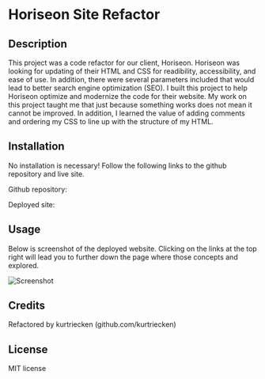# Horiseon Site Refactor

## Description

This project was a code refactor for our client, Horiseon. Horiseon was looking for updating of their HTML and CSS for readibility, accessibility, and ease of use. In addition, there were several parameters included that would lead to better search engine optimization (SEO). I built this project to help Horiseon optimize and modernize the code for their website. My work on this project taught me that just because something works does not mean it cannot be improved. In addition, I learned the value of adding comments and ordering my CSS to line up with the structure of my HTML.

## Installation

No installation is necessary! Follow the following links to the github repository and live site.

Github repository: 

Deployed site: 

## Usage

Below is screenshot of the deployed website. Clicking on the links at the top right will lead you to further down the page where those concepts and explored.

![Screenshot](./assets/images/Horiseon-screenshot.png)

## Credits

Refactored by kurtriecken (github.com/kurtriecken)

## License

MIT license

